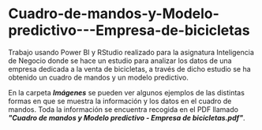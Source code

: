 # Cuadro-de-mandos-y-Modelo-predictivo---Empresa-de-bicicletas
Trabajo usando Power BI y RStudio realizado para la asignatura Inteligencia de Negocio donde se hace un estudio para analizar los datos de una empresa dedicada a la venta de bicicletas, a través de dicho estudio se ha obtenido un cuadro de mandos y un modelo predictivo.

En la carpeta **_Imágenes_** se pueden ver algunos ejemplos de las distintas formas en que se muestra la información y los datos en el cuadro de mandos.
Toda la información se encuentra recogida en el PDF llamado **_"Cuadro de mandos y Modelo predictivo - Empresa de bicicletas.pdf"_**.
